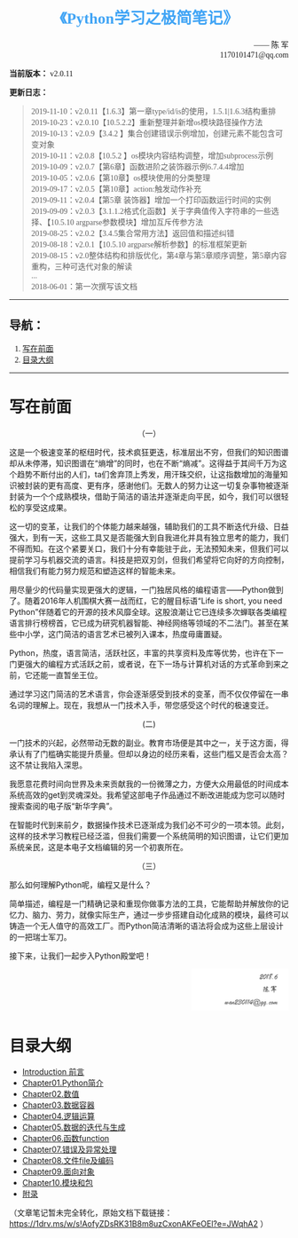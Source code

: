 <h1><center><font color="#42a5f5" face="仿宋">《Python学习之极简笔记》</font></center></h1>

<div align=right>
<font face="仿宋">—— 陈 军</br>1170101471@qq.com</font>
</div>
<font face="仿宋">


**当前版本：** v2.0.11

**更新日志：**
> 2019-11-10：v2.0.11【1.6.3】第一章type/id/is的使用，1.5.1|1.6.3结构重排<br>
> 2019-10-23：v2.0.10【10.5.2.2】重新整理并新增os模块路径操作方法<br>
> 2019-10-13：v2.0.9【3.4.2 】集合创建错误示例增加，创建元素不能包含可变对象<br>
> 2019-10-11：v2.0.8【10.5.2 】os模块内容结构调整，增加subprocess示例<br>
> 2019-10-09：v2.0.7【第6章】函数进阶之装饰器示例6.7.4.4增加<br>
> 2019-10-05：v2.0.6【第10章】os模块使用的分类整理<br>
> 2019-09-17：v2.0.5【第10章】action:触发动作补充<br>
> 2019-09-11：v2.0.4【第5章 装饰器】增加一个打印函数运行时间的实例<br>
> 2019-09-09：v2.0.3【3.1.1.2格式化函数】关于字典值传入字符串的一些选择、【10.5.10 argparse参数模块】增加互斥传参方法<br>
> 2019-08-25：v2.0.2【3.4.5集合常用方法】返回值和描述纠错<br>
> 2019-08-18：v2.0.1【10.5.10 argparse解析参数】的标准框架更新<br>
> 2019-08-15：v2.0整体结构和排版优化，第4章与第5章顺序调整，第5章内容重构，三种可迭代对象的解读<br>
> ...<br>
> 2018-06-01：第一次撰写该文档<br>

---

<h2>导航：</h2>

1. [写在前面](#写在前面)
2. [目录大纲](#目录大纲)
</font>


---

# 写在前面

<center>（一）</center>

这是一个极速变革的枢纽时代，技术疯狂更迭，标准层出不穷，但我们的知识图谱却从未停滞，知识图谱在“熵增”的同时，也在不断“熵减”。这得益于其间千万为这个趋势不断付出的人们，ta们舍弃顶上秀发，用汗珠交织，让这指数增加的海量知识被封装的更有高度、更有序，感谢他们。无数人的努力让这一切复杂事物被逐渐封装为一个个成熟模块，借助于简洁的语法并逐渐走向平民，如今，我们可以很轻松的享受这成果。

这一切的变革，让我们的个体能力越来越强，辅助我们的工具不断迭代升级、日益强大，到有一天，这些工具又是否能强大到自我进化并具有独立思考的能力，我们不得而知。在这个紧要关口，我们十分有幸能驻于此，无法预知未来，但我们可以提前学习与机器交流的语言。科技是把双刃剑，但我们希望将它向好的方向控制，相信我们有能力努力规范和塑造这样的智能未来。

用尽量少的代码量实现更强大的逻辑，一门独居风格的编程语言——Python做到了。随着2016年人机围棋大赛一战而红，它的醒目标语“Life is short, you need Python”伴随着它的开源的技术风靡全球。这股浪潮让它已连续多次蝉联各类编程语言排行榜榜首，它已成为研究机器智能、神经网络等领域的不二法门。甚至在某些中小学，这门简洁的语言艺术已被列入课本，热度毋庸置疑。

Python，热度，语言简洁，活跃社区，丰富的共享资料及库等优势，也许在下一门更强大的编程方式活跃之前，或者说，在下一场与计算机对话的方式革命到来之前，它还能一直暂坐王位。

通过学习这门简洁的艺术语言，你会逐渐感受到技术的变革，而不仅仅停留在一串名词的理解上。现在，我想从一门技术入手，带您感受这个时代的极速变迁。


<center> (二) </center>


一门技术的兴起，必然带动无数的副业。教育市场便是其中之一，关于这方面，得承认有了门槛确实能提升质量。但却以身边的经历来看，这些门槛又是否会太高？这不禁让我陷入深思。

我愿意花费时间向世界及未来贡献我的一份微薄之力，方便大众用最低的时间成本系统高效的get到灵魂深处。我希望这部电子作品通过不断改进能成为您可以随时搜索查阅的电子版“新华字典”。

在智能时代到来前夕，数据操作技术已逐渐成为我们必不可少的一项本领。此刻，这样的技术学习教程已经泛滥，但我们需要一个系统简明的知识图谱，让它们更加系统亲民，这是本电子文档编辑的另一个初衷所在。

<center>（三）</center>

那么如何理解Python呢，编程又是什么？

简单描述，编程是一门精确记录和重现你做事方法的工具，它能帮助并解放你的记忆力、脑力、劳力，就像实际生产，通过一步步搭建自动化成熟的模块，最终可以铸造一个无人值守的高效工厂。而Python简洁清晰的语法将会成为这些上层设计的一把瑞士军刀。

接下来，让我们一起步入Python殿堂吧！

<div align=right>
<img width="35%" src=".img/sin.png" alt="封面"/>
</div>

# 目录大纲

* [Introduction 前言](/00.Python/Introduction.md)
* [Chapter01.Python简介](/00.Python/Chapter01.PythonReview.md)
* [Chapter02.数值](/00.Python/Chapter02.Value.md)
* [Chapter03.数据容器]()
* [Chapter04.逻辑运算]()
* [Chapter05.数据的迭代与生成]()
* [Chapter06.函数function]()
* [Chapter07.错误及异常处理]()
* [Chapter08.文件file及编码]()
* [Chapter09.面向对象]()
* [Chapter10.模块和包]()
* [附录](/00.Python/附录.md)

（文章笔记暂未完全转化，原始文档下载链接：https://1drv.ms/w/s!AofyZDsRK31B8m8uzCxonAKFeOEl?e=JWqhA2
）
